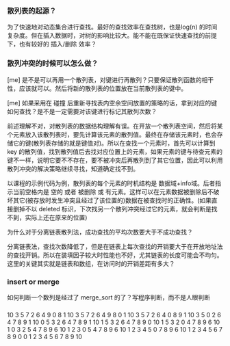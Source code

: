 ### 散列表的起源？
为了快速地对动态集合进行查找。最好的查找效率在查找树，也是log(n) 的时间复杂度。但在插入数据时，对树的影响比较大。能不能在既保证快速查找的前提下，也有较好的 插入/删除 效率？

### 散列冲突的时候可以怎么做？  
[me] 是不是可以再用一个散列表，对键进行再散列？只要保证散列函数的相干性，应该就可以。然后将新的散列表的位置放在当前散列表的键中。

[me] 如果采用在 碰撞 后重新寻找表内空余空间放置的策略的话，拿到对应的键如何查找？是不是一定需要对该键进行标记其散列次数？

前述理解不对，对散列表的数据结构理解有误。在开放一个散列表空间，然后将某个元素放入该散列表时，要先计算该元素的散列值。最终在存储该元素时，也会存储它的键(散列表存储的就是键值对)。所以在查找一个元素时，首先可以计算到 key 的散列值，找到散列值后去找对应位置上的元素，如果元素的键与待查元素的键不一样，说明它要不不存在，要不被冲突后再散列到了其它位置，因此可以利用散列冲突的解决策略继续寻找，知道确定找不到。


以课程的示例代码为例，散列表的每个元素的时机结构是 数据域+info域。后者指示当前空格内是 空的 或者 被删除 或 有元素。这样可以在元素数据被删除后不破坏其它(被存放时发生冲突且经过了该位置的)数据在被查找时的正确性。(如果直接删掉不以 deleted 标识，下次找另一个散列冲突经过它的元素，就会判断是找不到，实际上还在原来的位置)

为什么对于分离链表散列法，成功查找的平均次数要大于不成功查找？

分离链表法，查找次数降低了，但是在链表上每次查找的开销要大于在开放地址法的查找开销。所以在装填因子较大时性能也不好，尤其链表的长度可能会不均匀。  
这里的关键其实就是链表和数组，在访问时的开销差距有多大？



### insert or merge
如何判断一个数列是经过了 merge_sort 的了？写程序判断，而不是人眼判断 



### 
10 3 5 7 2 6 4 9 0 8 1
10 3 5 7 2 6 4 9 8 0 1
10 3 5 7 2 6 4 0 8 9 1
10 3 5 0 2 6 4 7 8 9 1
10 0 5 3 2 6 4 7 8 9 1
10 1 5 3 2 6 4 7 8 9 0
10 1 5 3 2 0 4 7 8 9 6
10 1 0 3 2 5 4 7 8 9 6
10 1 2 3 0 5 4 7 8 9 6
10 1 2 3 4 5 0 7 8 9 6
10 1 2 3 4 5 6 7 8 9 0
0 1 2 3 4 5 6 7 8 9 10